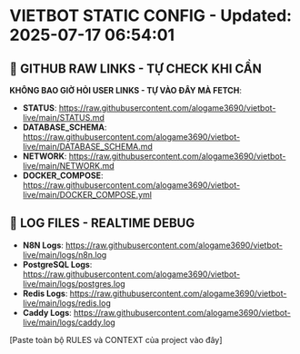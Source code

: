 # VIETBOT STATIC CONFIG - Updated: 2025-07-17 06:54:01

## 🔴 GITHUB RAW LINKS - TỰ CHECK KHI CẦN
**KHÔNG BAO GIỜ HỎI USER LINKS - TỰ VÀO ĐÂY MÀ FETCH**:
- **STATUS**: https://raw.githubusercontent.com/alogame3690/vietbot-live/main/STATUS.md
- **DATABASE_SCHEMA**: https://raw.githubusercontent.com/alogame3690/vietbot-live/main/DATABASE_SCHEMA.md
- **NETWORK**: https://raw.githubusercontent.com/alogame3690/vietbot-live/main/NETWORK.md
- **DOCKER_COMPOSE**: https://raw.githubusercontent.com/alogame3690/vietbot-live/main/DOCKER_COMPOSE.yml

## 📁 LOG FILES - REALTIME DEBUG
- **N8N Logs**: https://raw.githubusercontent.com/alogame3690/vietbot-live/main/logs/n8n.log
- **PostgreSQL Logs**: https://raw.githubusercontent.com/alogame3690/vietbot-live/main/logs/postgres.log
- **Redis Logs**: https://raw.githubusercontent.com/alogame3690/vietbot-live/main/logs/redis.log
- **Caddy Logs**: https://raw.githubusercontent.com/alogame3690/vietbot-live/main/logs/caddy.log

[Paste toàn bộ RULES và CONTEXT của project vào đây]
